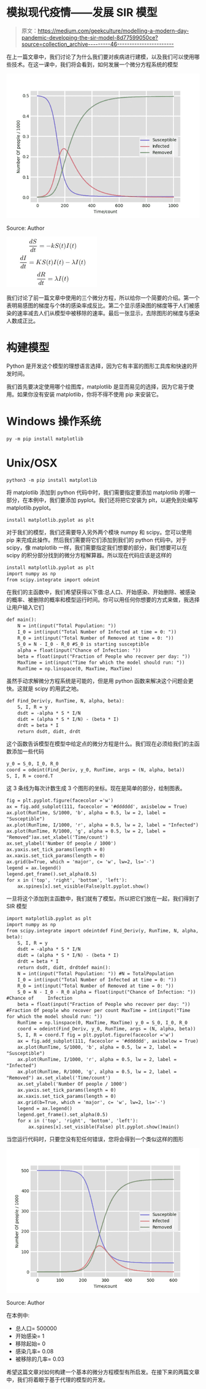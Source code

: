 # 模拟现代疫情——发展 SIR 模型

> 原文：<https://medium.com/geekculture/modelling-a-modern-day-pandemic-developing-the-sir-model-8d77599050ce?source=collection_archive---------46----------------------->

在上一篇文章中，我们讨论了为什么我们要对疾病进行建模，以及我们可以使用哪些技术。在这一课中，我们将会看到，如何发展一个微分方程系统的模型

![](img/11a445e36ba3d17132c6302753119a9c.png)

Source: Author

![](img/04dbdce1de4825896e33202de0b2559b.png)

我们讨论了前一篇文章中使用的三个微分方程，所以给你一个简要的介绍。第一个表明易感图的梯度与个体的感染率成反比。第二个显示感染图的梯度等于人们被感染的速率减去人们从模型中被移除的速率。最后一张显示，去除图形的梯度与感染人数成正比。

# 构建模型

Python 是开发这个模型的理想语言选择，因为它有丰富的图形工具库和快速的开发时间。

我们首先要决定使用哪个绘图库，matplotlib 是显而易见的选择，因为它易于使用。如果你没有安装 matplotlib，你将不得不使用 pip 来安装它。

# Windows 操作系统

```
py -m pip install matplotlib
```

# **Unix/OSX**

```
python3 -m pip install matplotlib
```

将 matplotlib 添加到 python 代码中时，我们需要指定要添加 matplotlib 的哪一部分，在本例中，我们要添加 pyplot。我们还将把它安装为 plt，以避免到处编写 matplotlib.pyplot。

```
install matplotlib.pyplot as plt
```

对于我们的模型，我们还需要导入另外两个模块 numpy 和 scipy。您可以使用 pip 来完成此操作。然后我们需要将它们添加到我们的 python 代码中。对于 scipy，像 matplotlib 一样，我们需要指定我们想要的部分，我们想要可以在 scipy 的积分部分找到的微分方程解算器。所以现在代码应该是这样的

```
install matplotlib.pyplot as plt
import numpy as np
from scipy.integrate import odeint
```

在我们的主函数中，我们希望获得以下值:总人口、开始感染、开始删除、被感染的概率、被删除的概率和模型运行时间。你可以用任何你想要的方式来做，我选择让用户输入它们

```
def main():
    N = int(input("Total Population: ")) 
    I_0 = int(input("Total Number of Infected at time = 0: "))
    R_0 = int(input("Total Number of Removed at time = 0: "))
    S_0 = N - I_0 - R_0 #S_0 is starting susceptible
    alpha = float(input("Chance of Infection: ")) 
    beta = float(input("Fraction of People who recover per day: "))
    MaxTime = int(input("Time for which the model should run: "))
    RunTime = np.linspace(0, MaxTime, MaxTime)
```

虽然手动求解微分方程系统是可能的，但是用 python 函数来解决这个问题会更快。这就是 scipy 的用武之地。

```
def Find_Deriv(y, RunTime, N, alpha, beta):
    S, I, R = y
    dsdt = -alpha * S * I/N
    didt = (alpha * S * I/N) - (beta * I)
    drdt = beta * I
    return dsdt, didt, drdt
```

这个函数告诉模型在模型中给定点的微分方程是什么。我们现在必须给我们的主函数添加一些代码

```
y_0 = S_0, I_0, R_0
coord = odeint(Find_Deriv, y_0, RunTime, args = (N, alpha, beta))
S, I, R = coord.T
```

这 3 条线为每次计数生成 3 个图形的坐标。现在是简单的部分，绘制图表。

```
fig = plt.pyplot.figure(facecolor ='w')
ax = fig.add_subplot(111, facecolor = '#dddddd', axisbelow = True)
ax.plot(RunTime, S/1000, 'b', alpha = 0.5, lw = 2, label = "Susceptible")
ax.plot(RunTime, I/1000, 'r', alpha = 0.5, lw = 2, label = "Infected")
ax.plot(RunTime, R/1000, 'g', alpha = 0.5, lw = 2, label = "Removed")ax.set_xlabel('Time/count')
ax.set_ylabel('Number Of people / 1000')
ax.yaxis.set_tick_params(length = 0)
ax.xaxis.set_tick_params(length = 0)
ax.grid(b=True, which = 'major', c= 'w', lw=2, ls='-')
legend = ax.legend()
legend.get_frame().set_alpha(0.5)
for x in ('top', 'right', 'bottom', 'left'):
    ax.spines[x].set_visible(False)plt.pyplot.show()
```

一旦将这个添加到主函数中，我们就有了模型。所以把它们放在一起，我们得到了 SIR 模型

```
import matplotlib.pyplot as plt
import numpy as np
from scipy.integrate import odeintdef Find_Deriv(y, RunTime, N, alpha, beta):
    S, I, R = y
    dsdt = -alpha * S * I/N
    didt = (alpha * S * I/N) - (beta * I)
    drdt = beta * I
    return dsdt, didt, drdtdef main():
    N = int(input("Total Population: ")) #N = TotalPopulation
    I_0 = int(input("Total Number of Infected at time = 0: "))
    R_0 = int(input("Total Number of Removed at time = 0: "))
    S_0 = N - I_0 - R_0 alpha = float(input("Chance of Infection: ")) #Chance of     Infection
    beta = float(input("Fraction of People who recover per day: ")) #Fraction Of people who recover per count MaxTime = int(input("Time for which the model should run: "))
    RunTime = np.linspace(0, MaxTime, MaxTime) y_0 = S_0, I_0, R_0
    coord = odeint(Find_Deriv, y_0, RunTime, args = (N, alpha, beta))
    S, I, R = coord.T fig = plt.pyplot.figure(facecolor ='w')
    ax = fig.add_subplot(111, facecolor = '#dddddd', axisbelow = True)
    ax.plot(RunTime, S/1000, 'b', alpha = 0.5, lw = 2, label = "Susceptible")
    ax.plot(RunTime, I/1000, 'r', alpha = 0.5, lw = 2, label = "Infected")
    ax.plot(RunTime, R/1000, 'g', alpha = 0.5, lw = 2, label = "Removed") ax.set_xlabel('Time/count')
    ax.set_ylabel('Number Of people / 1000')
    ax.yaxis.set_tick_params(length = 0)
    ax.xaxis.set_tick_params(length = 0)
    ax.grid(b=True, which = 'major', c= 'w', lw=2, ls='-')
    legend = ax.legend()
    legend.get_frame().set_alpha(0.5)
    for x in ('top', 'right', 'bottom', 'left'):
        ax.spines[x].set_visible(False) plt.pyplot.show()main()
```

当您运行代码时，只要您没有犯任何错误，您将会得到一个类似这样的图形

![](img/c3cc6147741ebd2748e588aa69d70da8.png)

Source: Author

在本例中:

*   总人口= 500000
*   开始感染= 1
*   移除起始= 0
*   感染几率= 0.08
*   被移除的几率= 0.03

希望这篇文章对如何构建一个基本的微分方程模型有所启发。在接下来的两篇文章中，我们将着眼于基于代理的模型的开发。